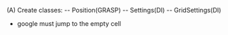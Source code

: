 (A) Create classes:
-- Position(GRASP)
-- Settings(DI)
-- GridSettings(DI)

- google must jump to the empty cell
